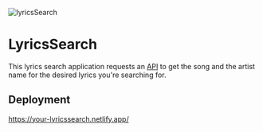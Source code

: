 ![lyricsSearch](https://user-images.githubusercontent.com/74613776/110130205-c70ae300-7dee-11eb-84fb-2b1b509e9930.PNG)

# LyricsSearch

This lyrics search application requests an [API](https://lyricsovh.docs.apiary.io/) to get the song and the artist name for the desired lyrics you're searching for.

## Deployment

https://your-lyricssearch.netlify.app/
